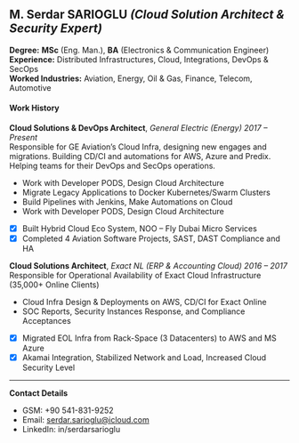 ## M. Serdar SARIOGLU _(Cloud Solution Architect & Security Expert)_

**Degree:** **MSc** (Eng. Man.), **BA** (Electronics & Communication Engineer)<br />
**Experience:** Distributed Infrastructures, Cloud, Integrations, DevOps & SecOps<br />
**Worked Industries:** Aviation, Energy, Oil & Gas, Finance, Telecom, Automotive

#### Work History
**Cloud Solutions & DevOps Architect**, _General Electric (Energy) 2017 – Present_<br />
Responsible for GE Aviation’s Cloud Infra, designing new engages and migrations. Building CD/CI and automations for AWS, Azure and Predix. Helping teams for their DevOps and SecOps operations.

* Work with Developer PODS, Design Cloud Architecture
* Migrate Legacy Applications to Docker Kubernetes/Swarm Clusters
* Build Pipelines with Jenkins, Make Automations on Cloud
* Work with Developer PODS, Design Cloud Architecture

- [x] Built Hybrid Cloud Eco System, NOO – Fly Dubai Micro Services
- [x] Completed 4 Aviation Software Projects, SAST, DAST Compliance and HA

**Cloud Solutions Architect**, _Exact NL (ERP & Accounting Cloud) 2016 – 2017_<br />
Responsible for Operational Availability of Exact Cloud Infrastructure (35,000+ Online Clients)

* Cloud Infra Design & Deployments on AWS, CD/CI for Exact Online
* SOC Reports, Security Instances Response, and Compliance Acceptances

- [x] Migrated EOL Infra from Rack-Space (3 Datacenters) to AWS and MS Azure
- [x] Akamai Integration, Stabilized Network and Load, Increased Cloud Security Level

---
**Contact Details**
  * GSM: +90 541-831-9252
  * Email: serdar.sarioglu@icloud.com
  * LinkedIn: in/serdarsarioglu
 
